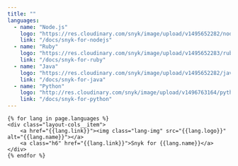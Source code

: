 ```yaml
---
title: ""
languages:
  - name: "Node.js"
    logo: "https://res.cloudinary.com/snyk/image/upload/v1495652282/node-logo.svg"
    link: "/docs/snyk-for-nodejs"
  - name: "Ruby"
    logo: "https://res.cloudinary.com/snyk/image/upload/v1495652283/ruby-logo.svg"
    link: "/docs/snyk-for-ruby"
  - name: "Java"
    logo: "https://res.cloudinary.com/snyk/image/upload/v1495652282/java-logo.svg"
    link: "/docs/snyk-for-java"
  - name: "Python"
    logo: "http://res.cloudinary.com/snyk/image/upload/v1496763164/python-logo.svg"
    link: "/docs/snyk-for-python"
---
```


<!-- <div class="alert alert--inline u--centered"><b class="h3">Snyk continuously finds and fixes vulnerabilities in your dependencies.</b></div> -->

<div class="layout-cols u--centered">
    
    {% for lang in page.languages %}
    <div class="layout-cols__item">
        <a href="{{lang.link}}"><img class="lang-img" src="{{lang.logo}}" alt="{{lang.name}}"></a>
        <a class="h6" href="{{lang.link}}">Snyk for {{lang.name}}</a>
    </div>
    {% endfor %}
    
</div>

